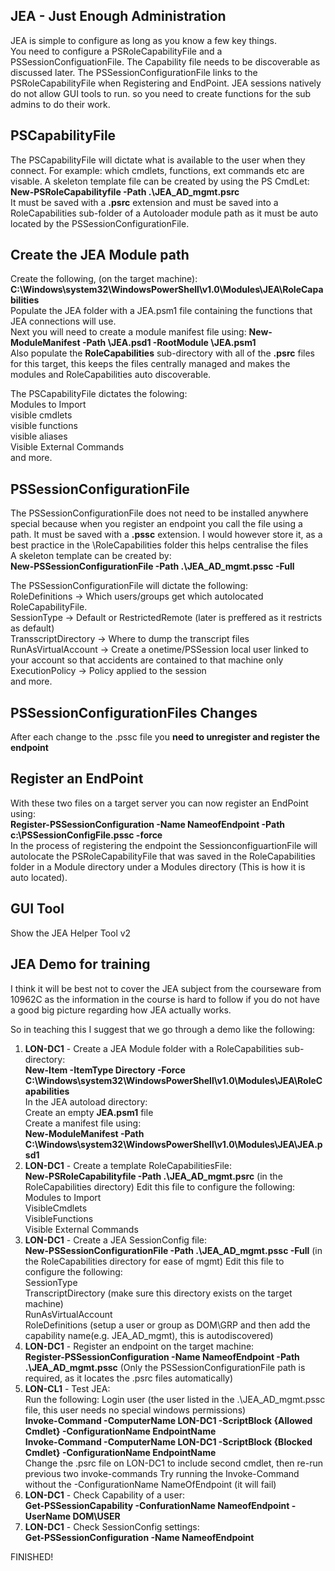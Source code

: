 JEA - Just Enough Administration
--------------------------------
JEA is simple to configure as long as you know a few key things. <BR>
You need to configure a PSRoleCapabilityFile and a PSSessionConfiguationFile. The Capability 
file needs to be discoverable as discussed later. The PSSessionConfigurationFile links to the 
PSRoleCapabilityFile when Registering and EndPoint.
JEA sessions natively do not allow GUI tools to run. so you need to create functions for the 
sub admins to do their work.

PSCapabilityFile
----------------
The PSCapabilityFile will dictate what is available to the user when they connect. For example: which cmdlets, functions, ext commands etc are visable. A skeleton template file can be created by using the PS CmdLet: <BR>
<strong>New-PSRoleCapabilityfile -Path .\JEA_AD_mgmt.psrc</strong> <BR>
It must be saved with a <strong>.psrc</strong> extension and must be saved into a RoleCapabilities sub-folder of a Autoloader module path as it must be auto located by the PSSessionConfigurationFile.

Create the JEA Module path
--------------------------
Create the following, (on the target machine):
<strong>C:\Windows\system32\WindowsPowerShell\v1.0\Modules\JEA\RoleCapabilities</strong>  
Populate the JEA folder with a JEA.psm1 file containing the functions that JEA connections will use.<BR>
Next you will need to create a module manifest file using: 
<strong>New-ModuleManifest -Path <ModulePath>\JEA.psd1 -RootModule <ModulePath>\JEA.psm1</strong><BR>
Also populate the <strong>RoleCapabilities</strong> sub-directory with all of the <strong>.psrc</strong> files for this target, this keeps 
the files centrally managed and makes the modules and RoleCapabilities auto discoverable.

The PSCapabilityFile dictates the folowing:<BR>
Modules to Import<BR>
visible cmdlets <BR>
visible functions<BR>
visible aliases<BR>
Visible External Commands<BR>
and more.<BR>

PSSessionConfigurationFile
--------------------------
The PSSessionConfigurationFile does not need to be installed anywhere special because
when you register an endpoint you call the file using a path. It must be saved with a 
<strong>.pssc</strong> extension. I would however store it, as a best practice in the <ModulePath>\RoleCapabilities folder
this helps centralise the files <BR>
A skeleton template can be created by:<BR>
<strong>New-PSSessionConfigurationFile -Path .\JEA_AD_mgmt.pssc -Full</strong><BR>

The PSSessionConfigurationFile will dictate the following:<BR>
RoleDefinitions      -> Which users/groups get which autolocated RoleCapabilityFile.<BR>
SessionType          -> Default or RestrictedRemote (later is preffered as it restricts as default)<BR>
TransscriptDirectory -> Where to dump the transcript files<BR>
RunAsVirtualAccount  -> Create a onetime/PSSession local user linked to your account so that accidents are contained to that machine only<BR>
ExecutionPolicy      -> Policy applied to the session<BR>
and more.<BR>

PSSessionConfigurationFiles Changes
-----------------------------------
After each change to the .pssc file you <strong>need to unregister and register the endpoint</strong> 

Register an EndPoint
--------------------
With these two files on a target server you can now register an EndPoint using:<BR>
<strong>Register-PSSessionConfiguration -Name NameofEndpoint -Path c:\PSSessionConfigFile.pssc -force</strong><BR>
In the process of registering the endpoint the SessionconfiguartionFile will autolocate the 
PSRoleCapabilityFile that was saved in the RoleCapabilities folder in a Module directory under a 
Modules directory (This is how it is auto located).


GUI Tool
--------
Show the JEA Helper Tool v2

JEA Demo for training
---------------------
I think it will be best not to cover the JEA subject from the courseware from 10962C as the information
in the course is hard to follow if you do not have a good big picture regarding how JEA actually works.

So in teaching this I suggest that we go through a demo like the following:<BR>
1. <strong>LON-DC1</strong> - Create a JEA Module folder with a RoleCapabilities sub-directory:<BR>
     <strong>New-Item -ItemType Directory -Force C:\Windows\system32\WindowsPowerShell\v1.0\Modules\JEA\RoleCapabilities</strong><BR>
     In the JEA autoload directory:<BR> 
     Create an empty <strong>JEA.psm1</strong> file<BR>
     Create a manifest file using: <BR>
     <strong>New-ModuleManifest -Path C:\Windows\system32\WindowsPowerShell\v1.0\Modules\JEA\JEA.psd1</Strong>
2. <strong>LON-DC1</strong> - Create a template RoleCapabilitiesFile:<BR>
     <strong>New-PSRoleCapabilityfile -Path .\JEA_AD_mgmt.psrc</strong> (in the RoleCapabilities directory) 
     Edit this file to configure the following:<BR>
        Modules to Import<BR>
        VisibleCmdlets<BR>
        VisibleFunctions<BR>
        Visible External Commands<BR>
3. <strong>LON-DC1</strong> - Create a JEA SessionConfig file:<BR>
     <strong>New-PSSessionConfigurationFile -Path .\JEA_AD_mgmt.pssc -Full</strong> (in the RoleCapabilities directory for ease of mgmt)
     Edit this file to configure the following:<BR>
       SessionType<BR>
       TranscriptDirectory   (make sure this directory exists on the target machine)<BR>
       RunAsVirtualAccount<BR>
       RoleDefinitions (setup a user or group as DOM\GRP and then add the capability name(e.g. JEA_AD_mgmt), this is autodiscovered)<BR>
4. <strong>LON-DC1</strong> - Register an endpoint on the target machine:<BR>
     <strong>Register-PSSessionConfiguration -Name NameofEndpoint -Path .\JEA_AD_mgmt.pssc</strong>
     (Only the PSSessionConfigurationFile path is required, as it locates the .psrc files automatically)<BR>
5. <strong>LON-CL1</strong> - Test JEA:<BR>
     Run the following:
       Login user (the user listed in the .\JEA_AD_mgmt.pssc file, this user needs no special windows permissions)<BR>
       <strong>Invoke-Command -ComputerName LON-DC1 -ScriptBlock {Allowed Cmdlet} -ConfigurationName EndpointName</strong><BR>
       <strong>Invoke-Command -ComputerName LON-DC1 -ScriptBlock {Blocked Cmdlet} -ConfigurationName EndpointName</strong><BR>
       Change the .psrc file on LON-DC1 to include second cmdlet, then re-run previous two invoke-commands
       Try running the Invoke-Command without the -ConfigurationName NameOfEndpoint (it will fail)<BR>
6. <strong>LON-DC1</strong> - Check Capability of a user:<BR>
     <strong>Get-PSSessionCapability -ConfurationName NameofEndpoint -UserName DOM\USER</strong><BR>
7. <strong>LON-DC1</strong> - Check SessionConfig settings:<BR>
     <strong>Get-PSSessionConfiguration -Name NameofEndpoint</strong><BR>
     
FINISHED!
